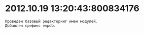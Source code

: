 

# 2012.10.19 13:20:43:800834176

    Проведен базовый рефакторинг имен модулей.
    Добавлен префикс empdb.